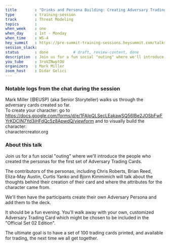 ```yaml
---
title        : "Drinks and Persona Building: Creating Adversary Trading Cards (1st Session)"
type         : training-session
track        : Threat Modeling
topics       : 
when_week    : one
when_day     : 1st - Monday
when_time    : WS-4
hey_summit   : https://pre-summit-training-sessions.heysummit.com/talks/social-drinks-and-adversaries/
session_slack:
status       : done           # draft, review-content, done
description  : Join us for a fun social "outing" where we'll introduce the people who created the personas for the first set of Adversary Trading Cards.
you_tube     : 3roVZNwptOU
organizers   : Mark Miller
zoom_host    : Didar Gelici   
---
```



### Notable logs from the chat during the session

Mark Miller (@EUSP) (aka Senior Storyteller) walks us through the adversary cards created so far.   \
To create your character: go to https://docs.google.com/forms/d/e/1FAIpQLSecLEakawSQ56lBe2JOSbFwFYrKDCIN7Yd3iHFdQc5z8ApwdQ/viewform
and to visually build the character:  
charactercreator.org

### About this talk

Join us for a fun social "outing" where we'll introduce the people who created the personas
for the first set of Adversary Trading Cards.

The contributors of the personas, including Chris Roberts, Brian Reed, Eliza-May Austin,
Curtis Yanko and Bjorn Kimmimich will talk about the thoughts behind their creation of
their card and where the attributes for the character came from.

We'll then have the participants create their own Adversary Persona and add them to the deck.

It should be a fun evening. You'll walk away with your own, customized Adversary Trading Card
which might be chosen to be included in the "Official Set 02 Edition".

The ultimate goal is to have a set of 100 trading cards printed,
and available for trading, the next time we all get together.
